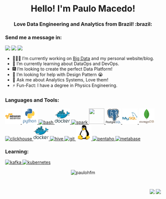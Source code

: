 <h1 align="center">Hello! I'm Paulo Macedo!</h1>
<h3 align="center">Love Data Engineering and Analytics from Brazil! :brazil:</h3>

<h3 align="left">Send me a message in:</h3>

<!-- StackOverflow https://stackoverflow.com/users/12825818/paulohfm, StackShare https://stackshare.io/paulohfm -->

<p align="left">
<a href="https://github.com/paulohfm"><img src="https://img.shields.io/badge/-Github-000?style=flat&logo=Github&logoColor=white"></a>
<a href="https://www.linkedin.com/in/paulohfm/"><img src="https://img.shields.io/badge/-LinkedIn-blue?style=flat&logo=Linkedin&logoColor=white"></a>
<a href="mailto:paulohfm94@gmail.com?subject=Olá%Paulo%20Macedo"><img src="https://img.shields.io/badge/-Gmail-c14438?style=flat&logo=Gmail&logoColor=white"></a>
</p>


- 👨🏽‍💻 I’m currently working on [Big Data](https://bigdata.com.br/) and my personal website/blog.
- 🌱 I’m currently learning about DataOps and DevOps.
- :fireworks: I’m looking to create the perfect Data Platform!
- 🤔 I’m looking for help with Design Pattern 😭
- 💬 Ask me about Analytics Systems, Love them!
- ⚡️ Fun-Fact: I have a degree in Physics Engineering.


<h3 align="left">Languages and Tools:</h3>
<p align="left"> 
<a href="https://aws.amazon.com" target="_blank" rel="noreferrer"> <img src="https://raw.githubusercontent.com/devicons/devicon/master/icons/amazonwebservices/amazonwebservices-original-wordmark.svg" alt="aws" width="50" height="50"/>
</a>
<a href="https://www.python.org/" target="_blank" rel="noreferrer"> <img src="https://raw.githubusercontent.com/devicons/devicon/master/icons/python/python-original-wordmark.svg" alt="python" width="50" height="50"/>
</a>
<a href="https://www.gnu.org/software/bash/" target="_blank" rel="noreferrer"> <img src="https://www.vectorlogo.zone/logos/gnu_bash/gnu_bash-icon.svg" alt="bash" width="50" height="50"/> 
</a> 
<a href="https://www.docker.com/" target="_blank" rel="noreferrer"> <img src="https://raw.githubusercontent.com/devicons/devicon/master/icons/docker/docker-original-wordmark.svg" alt="docker" width="50" height="50"/>
</a>
<a href="https://spark.apache.org/" target="_blank" rel="noreferrer"> <img src="https://upload.wikimedia.org/wikipedia/commons/f/f3/Apache_Spark_logo.svg" alt="spark" width="50" height="50"/>
</a>
<a href="https://airflow.apache.org/" target="_blank" rel="noreferrer"> <img src="https://www.svgrepo.com/show/353380/airflow.svg" width="50" height="50"/>
</a>
<a href="https://www.postgresql.org" target="_blank" rel="noreferrer"> <img src="https://raw.githubusercontent.com/devicons/devicon/master/icons/postgresql/postgresql-original-wordmark.svg" alt="postgresql" width="50" height="50"/>
</a> 
<a href="https://www.mysql.com/" target="_blank" rel="noreferrer"> <img src="https://raw.githubusercontent.com/devicons/devicon/master/icons/mysql/mysql-original-wordmark.svg" alt="mysql" width="50" height="50"/>
</a> 
<a href="https://www.mongodb.com/" target="_blank" rel="noreferrer"> <img src="https://raw.githubusercontent.com/devicons/devicon/master/icons/mongodb/mongodb-original-wordmark.svg" alt="mongodb" width="50" height="50"/>
</a> 
<a href="https://clickhouse.com/
" target="_blank" rel="noreferrer"> <img src="https://cdn.worldvectorlogo.com/logos/clickhouse.svg" alt="clickhouse" width="50" height="50"/>
</a> 
<a href="https://www.docker.com/" target="_blank" rel="noreferrer"> <img src="https://raw.githubusercontent.com/devicons/devicon/master/icons/docker/docker-original-wordmark.svg" alt="docker" width="50" height="50"/>
</a> 
<a href="https://hive.apache.org/" target="_blank" rel="noreferrer"> <img src="https://www.vectorlogo.zone/logos/apache_hive/apache_hive-icon.svg" alt="hive" width="50" height="50"/>
</a> 
<a href="https://git-scm.com/" target="_blank" rel="noreferrer"> <img src="https://www.vectorlogo.zone/logos/git-scm/git-scm-icon.svg" alt="git" width="50" height="50"/> </a>
<a href="https://www.linux.org/" target="_blank" rel="noreferrer"> <img src="https://raw.githubusercontent.com/devicons/devicon/master/icons/linux/linux-original.svg" alt="linux" width="50" height="50"/>
</a>
<a href="https://www.hitachivantara.com/en-us/products/data-management-analytics/pentaho.html" target="_blank" rel="noreferrer"> <img src="https://logodix.com/logo/1960244.png" alt="pentaho" width="50" height="50"/>
</a>
<a href="https://www.metabase.com/" target="_blank" rel="noreferrer"> <img src="https://www.vectorlogo.zone/logos/metabase/metabase-icon.svg" alt="metabase" width="50" height="50"/>
</a> 

<h3 align="left">Learning:</h3>
<p align="left"> 
<a href="https://kafka.apache.org/" target="_blank" rel="noreferrer"> <img src="https://www.vectorlogo.zone/logos/apache_kafka/apache_kafka-icon.svg" alt="kafka" width="40" height="40"/> </a> 
<a href="https://kubernetes.io" target="_blank" rel="noreferrer"> <img src="https://www.vectorlogo.zone/logos/kubernetes/kubernetes-icon.svg" alt="kubernetes" width="40" height="40"/> </a> 


<!-- Its main projects
<h3 align="left">Projects:</h3>
<p align="center">
  <a href="https://github.com/paulohfm/studies_and_tips">
    <img align="center" src="https://github-readme-stats.vercel.app/api/pin/?username=paulohfm&repo=studies_and_tips" />
  </a>
  <a href="https://github.com/paulohfm/studies_and_tips">
    <img align="center" src="https://github-readme-stats.vercel.app/api/pin/?username=paulohfm&repo=studies_and_tips" />
  </a>
</p> -->

<p align="center">
<img align="center" src="https://github-readme-stats.vercel.app/api?username=paulohfm&show_icons=true&locale=en" alt="paulohfm" />
</p>

&nbsp;

<p align="right">
<img src="https://komarev.com/ghpvc/?username=paulohfm&style=plastic&label=Views"><img>
<img src="https://badges.pufler.dev/visits/paulohfm/paulohfm?color=black&logo=github" />
</p>

<!-- This readme was created by Paulo Macedo - https://github.com/paulohfm -->
